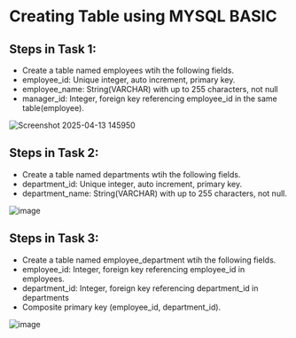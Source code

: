 # Creating Table using MYSQL BASIC

## Steps in Task 1:

- Create a table named employees wtih the following fields.
- employee_id: Unique integer, auto increment, primary key.
- employee_name: String(VARCHAR) with up to 255 characters, not null
- manager_id: Integer, foreign key referencing employee_id in the same table(employee).
  
![Screenshot 2025-04-13 145950](https://github.com/user-attachments/assets/d1c51d44-f3f3-4961-b65e-7683c8753481)


  ## Steps in Task 2:
  - Create a table named departments wtih the following fields.
  - department_id: Unique integer, auto increment, primary key.
  - department_name: String(VARCHAR) with up to 255 characters, not null.
    
 ![image](https://github.com/user-attachments/assets/bc1dd3c3-4739-48b2-8c6b-cd8f676f3463)

  ## Steps in Task 3:
  - Create a table named employee_department wtih the following fields.
  - employee_id: Integer, foreign key referencing employee_id in employees.
  - department_id: Integer, foreign key referencing department_id in departments
  - Composite primary key (employee_id, department_id).
    
   ![image](https://github.com/user-attachments/assets/61667581-3e73-402c-8337-34fbc25f2040)




